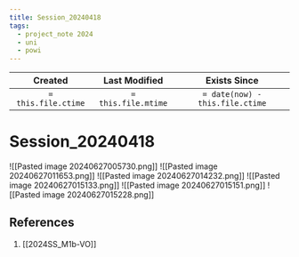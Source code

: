 ```yaml
---
title: Session_20240418
tags:
  - project_note 2024
  - uni
  - powi
---
```

|     Created      |  Last Modified   |       Exists Since        |
|:----------------:|:----------------:|:----------------:|
| `= this.file.ctime` | `= this.file.mtime` | `= date(now) - this.file.ctime`|

# Session_20240418
![[Pasted image 20240627005730.png]]
![[Pasted image 20240627011653.png]]
![[Pasted image 20240627014232.png]]
![[Pasted image 20240627015133.png]]
![[Pasted image 20240627015151.png]]
![[Pasted image 20240627015228.png]]
## References
1. [[2024SS_M1b-VO]]